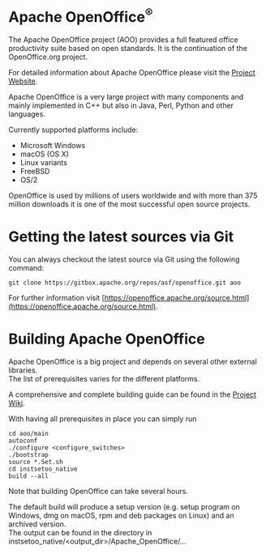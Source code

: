 # Apache OpenOffice<sup>®</sup>

The Apache OpenOffice project (AOO) provides a full featured office productivity suite based on open standards.
It is the continuation of the OpenOffice.org project.

For detailed information about Apache OpenOffice please visit the [Project Website](https://openoffice.apache.org/).

Apache OpenOffice is a very large project with many components and mainly implemented in C++ but also in Java, Perl, Python and other languages.

Currently supported platforms include:

- Microsoft Windows
- macOS (OS X)
- Linux variants
- FreeBSD
- OS/2

OpenOffice is used by millions of users worldwide and with more than 375 million downloads it is one of the most successful open source projects.

# Getting the latest sources via Git

You can always checkout the latest source via Git using the following command:
```
git clone https://gitbox.apache.org/repos/asf/openoffice.git aoo
```
For further information visit [https://openoffice.apache.org/source.html](https://openoffice.apache.org/source.html).

# Building Apache OpenOffice

Apache OpenOffice is a big project and depends on several other external libraries.\
The list of prerequisites varies for the different platforms.

A comprehensive and complete building guide can be found in the [Project Wiki](https://wiki.openoffice.org/wiki/Documentation/Building_Guide_AOO).

With having all prerequisites in place you can simply run
```
cd aoo/main
autoconf
./configure <configure_switches>
./bootstrap
source *.Set.sh
cd instsetoo_native
build --all
```
Note that building OpenOffice can take several hours.

The default build will produce a setup version (e.g. setup program on Windows, dmg on macOS, rpm and deb packages on Linux) and an archived version.\
The output can be found in the <output> directory in instsetoo_native/<output_dir>/Apache_OpenOffice/...
